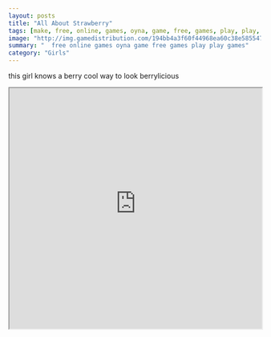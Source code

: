 ```yaml
---
layout: posts
title: "All About Strawberry"
tags: [make, free, online, games, oyna, game, free, games, play, play, games]
image: "http://img.gamedistribution.com/194bb4a3f60f44968ea60c38e5855474.jpg"
summary: "  free online games oyna game free games play play games"
category: "Girls"
---
```


this girl knows a berry cool way to look berrylicious

<iframe width="100%" height="480px;" src="http://flash.gamedistribution.com?game=194bb4a3f60f44968ea60c38e5855474"></iframe>